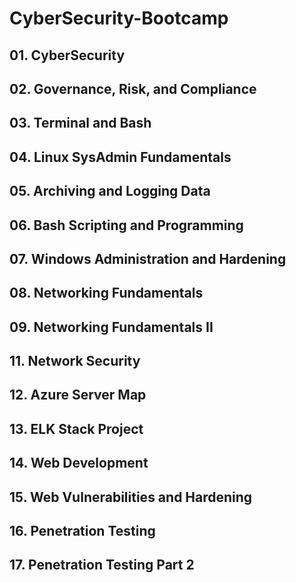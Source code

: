 # CyberSecurity-Bootcamp

## 01. CyberSecurity

## 02. Governance, Risk, and Compliance

## 03. Terminal and Bash

## 04. Linux SysAdmin Fundamentals

## 05. Archiving and Logging Data

## 06. Bash Scripting and Programming

## 07. Windows Administration and Hardening

## 08. Networking Fundamentals

## 09. Networking Fundamentals II

## 11. Network Security

## 12. Azure Server Map

## 13. ELK Stack Project

## 14. Web Development

## 15. Web Vulnerabilities and Hardening

## 16. Penetration Testing

## 17. Penetration Testing Part 2
